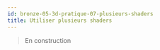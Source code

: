 ```yaml
---
id: bronze-05-3d-pratique-07-plusieurs-shaders
title: Utiliser plusieurs shaders
---
```


> En construction